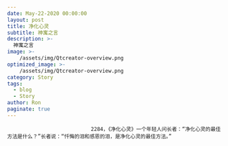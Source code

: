 ```yaml
---
date: May-22-2020 00:00:00
layout: post
title: 净化心灵
subtitle: 神寓之言
description: >-
  神寓之言
image: >-
    /assets/img/Qtcreator-overview.png
optimized_image: >-
    /assets/img/Qtcreator-overview.png
category: Story
tags:
  - blog
  - Story
author: Ron
paginate: true
---
```


							　　2284，《净化心灵》一个年轻人问长者：“净化心灵的最佳方法是什么？”长者说：“忏悔的泪和感恩的泪，是净化心灵的最佳方法。”
							
							
						